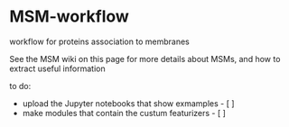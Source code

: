 # MSM-workflow
workflow for proteins association to membranes


See the MSM wiki on this page for more details about MSMs, and how to extract useful information


to do: 

- upload the Jupyter notebooks that show exmamples - [ ]
- make modules that contain the custum featurizers - [ ]

